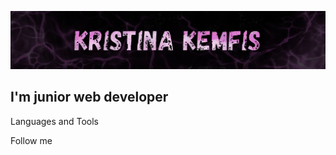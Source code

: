 ![Header](https://github.com/kemfis/kemfis/blob/main/assets/1.jpg)

## I'm junior web developer

Languages and Tools

Follow me